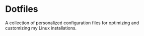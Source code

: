 # Dotfiles
A collection of personalized configuration files for optimizing and customizing my Linux installations.
